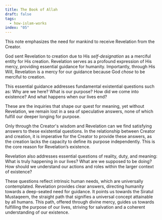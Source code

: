 ```yaml
---
title: The Book of Allah
draft: false
tags:
  - how-islam-works
index: "05"
---
```

This note emphasizes the need for mankind to receive Revelation from the Creator.
 
God sent Revelation to creation due to His *self-designation* as a merciful entity for His creation. Revelation serves as a profound expression of His mercy, providing essential guidance for humanity. Importantly, through His Will, Revelation is a mercy for our guidance because God _chose_ to be merciful to creation.

This essential guidance addresses fundamental existential questions such as: Why are we here? What is our purpose? How did we come into existence? And what happens when our lives end? 

These are the inquiries that shape our quest for meaning, yet without Revelation, we remain lost in a sea of speculative answers, none of which fulfill our deeper longing for purpose. 

Only through the Creator's wisdom and Revelation can we find satisfying answers to these existential questions. In the relationship between Creator and creation, it is imperative for the Creator to provide these answers, as the creation lacks the capacity to define its purpose independently. This is the core reason for Revelation’s existence.

Revelation also addresses essential questions of reality, duty, and meaning: What is truly happening in our lives? What are we supposed to be doing? How should we understand our actions and roles within the larger context of existence? 

These questions reflect intrinsic human needs, which are universally contemplated. Revelation provides clear answers, directing humanity towards a deep-seated need for guidance. It points us towards the Siratul Mustaqeem, the straight path that signifies a universal concept attainable by all humans. This path, offered through divine mercy, guides us towards fulfilling the purpose of our lives, striving for salvation and a coherent understanding of our existence.